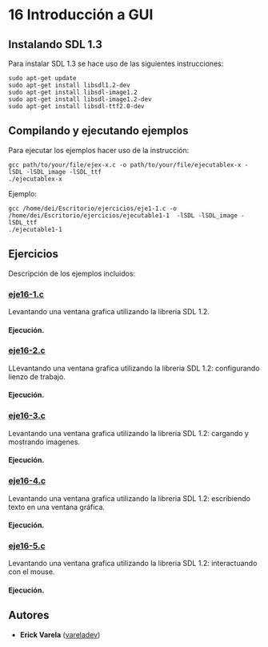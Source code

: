 # 16 Introducción a GUI

## Instalando SDL 1.3

Para instalar SDL 1.3 se hace uso de las siguientes instrucciones:

```
sudo apt-get update
sudo apt-get install libsdl1.2-dev
sudo apt-get install libsdl-image1.2
sudo apt-get install libsdl-image1.2-dev
sudo apt-get install libsdl-ttf2.0-dev
```

## Compilando y ejecutando ejemplos

Para ejecutar los ejemplos hacer uso de la instrucción:

```
gcc path/to/your/file/ejex-x.c -o path/to/your/file/ejecutablex-x -lSDL -lSDL_image -lSDL_ttf
./ejecutablex-x
```

Ejemplo:

```
gcc /home/dei/Escritorio/ejercicios/eje1-1.c -o /home/dei/Escritorio/ejercicios/ejecutable1-1  -lSDL -lSDL_image -lSDL_ttf
./ejecutable1-1
```

## Ejercicios

Descripción de los ejemplos incluidos:

### [eje16-1.c](eje16-1.c)

Levantando una ventana grafica utilizando la libreria SDL 1.2.

#### Ejecución.



### [eje16-2.c](eje16-2.c)

LLevantando una ventana grafica utilizando la libreria SDL 1.2: configurando lienzo de trabajo.

#### Ejecución.



### [eje16-3.c](eje16-3.c)

Levantando una ventana grafica utilizando la libreria SDL 1.2: cargando y mostrando imagenes.

#### Ejecución.



### [eje16-4.c](eje16-4.c)

Levantando una ventana grafica utilizando la libreria SDL 1.2: escribiendo texto en una ventana gráfica.

#### Ejecución.



### [eje16-5.c](eje16-5.c)

Levantando una ventana grafica utilizando la libreria SDL 1.2: interactuando  con el mouse.

#### Ejecución.



## Autores

* **Erick Varela** ([vareladev](https://github.com/vareladev/))
